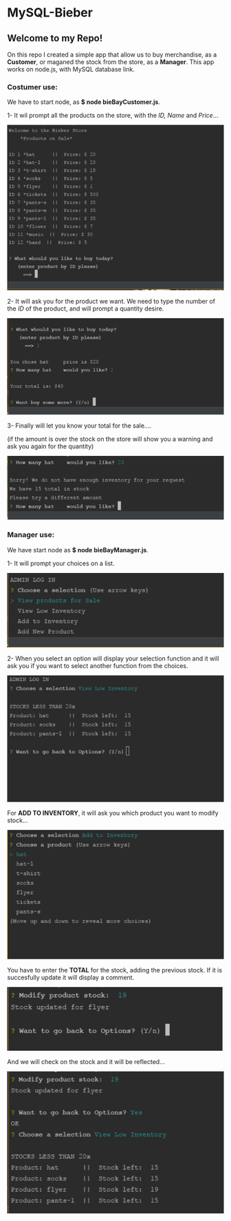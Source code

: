 # MySQL-Bieber

## Welcome to my Repo! 
On this repo I created a simple app that allow us to buy merchandise, as a **Customer**, or maganed the stock from the store, as a **Manager**.
This app works on node.js, with MySQL database link.

### Costumer use:
We have to start node, as **$ node bieBayCustomer.js**. 

1- It wil prompt all the products on the store, with the *ID, Name* and *Price*...

![image of customer](https://github.com/marioiovanna/MySQL-Bieber/blob/master/Readme%20Picts/Costumer1.PNG)

2- It will ask you for the product we want. We need to type the number of the *ID* of the product, and will prompt a quantity desire.

![image of customer](https://github.com/marioiovanna/MySQL-Bieber/blob/master/Readme%20Picts/Costumer2.PNG)

3- Finally will let you know your total for the sale.... 

(if the amount is over the stock on the store will show you a warning and ask you again for the quantity)

![image of customer](https://github.com/marioiovanna/MySQL-Bieber/blob/master/Readme%20Picts/Costumer3.PNG)


### Manager use:
We have start node as **$ node bieBayManager.js**.

1- It will prompt your choices on a list.

![image of customer](https://github.com/marioiovanna/MySQL-Bieber/blob/master/Readme%20Picts/manager1.PNG)

2- When you select an option will display your selection function and it will ask you if you want to select another function from the choices.

![image of customer](https://github.com/marioiovanna/MySQL-Bieber/blob/master/Readme%20Picts/manager2.PNG)

For **ADD TO INVENTORY**, it will ask you which product you want to modify stock...

![image of customer](https://github.com/marioiovanna/MySQL-Bieber/blob/master/Readme%20Picts/manager3.PNG)

You have to enter the **TOTAL** for the stock, adding the previous stock. If it is succesfully update it will display a comment.

![image of customer](https://github.com/marioiovanna/MySQL-Bieber/blob/master/Readme%20Picts/manager4.PNG)

And we will check on the stock and it will be reflected...

![image of customer](https://github.com/marioiovanna/MySQL-Bieber/blob/master/Readme%20Picts/manager5.PNG)



